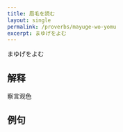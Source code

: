 ```yaml
---
title: 眉毛を読む
layout: single
permalink: /proverbs/mayuge-wo-yomu
excerpt: まゆげをよむ
---
```


まゆげをよむ

## 解释

察言观色

## 例句

